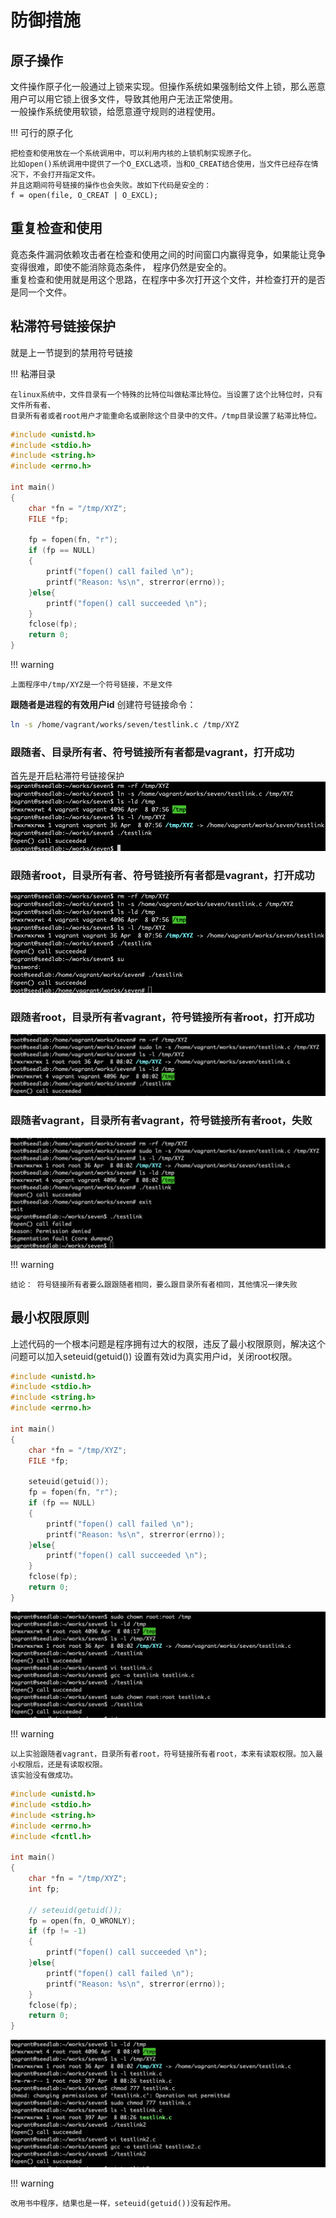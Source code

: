 # 防御措施

## 原子操作

文件操作原子化一般通过上锁来实现。但操作系统如果强制给文件上锁，那么恶意用户可以用它锁上很多文件，导致其他用户无法正常使用。  
一般操作系统使用软锁，给愿意遵守规则的进程使用。  

!!! 可行的原子化

    把检查和使用放在一个系统调用中，可以利用内核的上锁机制实现原子化。  
    比如open()系统调用中提供了一个O_EXCL选项，当和O_CREAT结合使用，当文件已经存在情况下，不会打开指定文件。  
    并且这期间符号链接的操作也会失败。故如下代码是安全的：  
    f = open(file, O_CREAT | O_EXCL);

## 重复检查和使用

竟态条件漏洞依赖攻击者在检查和使用之间的时间窗口内赢得竞争，如果能让竞争变得很难，即使不能消除竟态条件，
程序仍然是安全的。  
重复检查和使用就是用这个思路，在程序中多次打开这个文件，并检查打开的是否是同一个文件。

## 粘滞符号链接保护

就是上一节提到的禁用符号链接

!!! 粘滞目录

    在linux系统中，文件目录有一个特殊的比特位叫做粘滞比特位。当设置了这个比特位时，只有文件所有者、
    目录所有者或者root用户才能重命名或删除这个目录中的文件。/tmp目录设置了粘滞比特位。

```c
#include <unistd.h>
#include <stdio.h>
#include <string.h>
#include <errno.h>

int main()
{
    char *fn = "/tmp/XYZ";
    FILE *fp;
    
    fp = fopen(fn, "r");
    if (fp == NULL)
    {
        printf("fopen() call failed \n");
        printf("Reason: %s\n", strerror(errno));
    }else{
        printf("fopen() call succeeded \n");
    }
    fclose(fp);
    return 0;
}
```

!!! warning

    上面程序中/tmp/XYZ是一个符号链接，不是文件
    
**跟随者是进程的有效用户id**
创建符号链接命令：
```bash
ln -s /home/vagrant/works/seven/testlink.c /tmp/XYZ 
```
### 跟随者、目录所有者、符号链接所有者都是vagrant，打开成功

首先是开启粘滞符号链接保护
![三者一致打开成功](../img/race-link1.png)

### 跟随者root，目录所有者、符号链接所有者都是vagrant，打开成功

![成功情况2](../img/race-link2.png)

### 跟随者root，目录所有者vagrant，符号链接所有者root，打开成功

![成功情况3](../img/race-link3.png)

### 跟随者vagrant，目录所有者vagrant，符号链接所有者root，失败

![失败情况2](../img/race-link4.png)


!!! warning

    结论： 符号链接所有者要么跟跟随者相同，要么跟目录所有者相同，其他情况一律失败

## 最小权限原则

上述代码的一个根本问题是程序拥有过大的权限，违反了最小权限原则，解决这个问题可以加入seteuid(getuid())
设置有效id为真实用户id，关闭root权限。

```c
#include <unistd.h>
#include <stdio.h>
#include <string.h>
#include <errno.h>

int main()
{
    char *fn = "/tmp/XYZ";
    FILE *fp;
    
    seteuid(getuid());
    fp = fopen(fn, "r");
    if (fp == NULL)
    {
        printf("fopen() call failed \n");
        printf("Reason: %s\n", strerror(errno));
    }else{
        printf("fopen() call succeeded \n");
    }
    fclose(fp);
    return 0;
}
```

![失败的实验](../img/race-limit.png)

!!! warning

    以上实验跟随者vagrant，目录所有者root，符号链接所有者root，本来有读取权限。加入最小权限后，还是有读取权限。
    该实验没有做成功。

```c
#include <unistd.h>
#include <stdio.h>
#include <string.h>
#include <errno.h>
#include <fcntl.h>

int main()
{
    char *fn = "/tmp/XYZ";
    int fp;
    
    // seteuid(getuid());
    fp = open(fn, O_WRONLY);
    if (fp != -1)
    {
        printf("fopen() call succeeded \n");
    }else{
        printf("fopen() call failed \n");
        printf("Reason: %s\n", strerror(errno));
    }
    fclose(fp);
    return 0;
}
```

![失败的实验2](../img/race-limit2.png)

!!! warning

    改用书中程序，结果也是一样，seteuid(getuid())没有起作用。